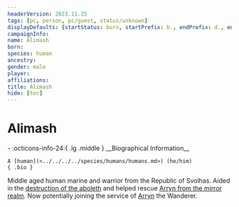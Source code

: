 ```yaml
---
headerVersion: 2023.11.25
tags: [pc, person, pc/guest, status/unknown]
displayDefaults: {startStatus: born, startPrefix: b., endPrefix: d., endStatus: died}
campaignInfo:
name: Alimash
born:
species: human
ancestry:
gender: male
player:
affiliations:
title: Alimash
hide: [toc]
---
```


# Alimash
<div class="grid cards ext-narrow-margin ext-one-column" markdown>
- :octicons-info-24:{ .lg .middle } __Biographical Information__

    A [human](<../../../../species/humans/humans.md>) (he/him)  
    { .bio }

</div>


Middle aged human marine and warrior from the Republic of Svolhas. Aided in the [destruction of the aboleth](<../../../../campaigns/dunmari-frontier/session-notes/session-57-58-dufr.md#session-1>) and helped rescue [Arryn from the mirror realm](<../../../../campaigns/dunmari-frontier/session-notes/session-57-58-dufr.md#session-2>). Now potentially joining the service of [Arryn](<../../../other-humans/arryn.md>) the Wanderer.
